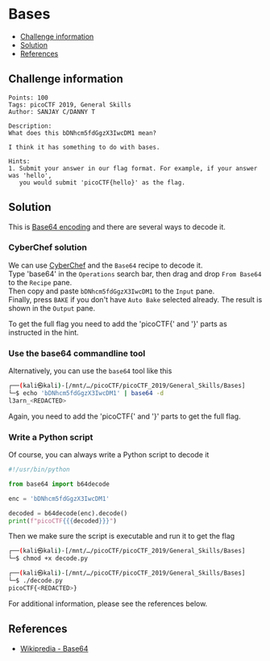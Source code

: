 # Bases

- [Challenge information](#challenge-information)
- [Solution](#solution)
- [References](#references)

## Challenge information
```
Points: 100
Tags: picoCTF 2019, General Skills
Author: SANJAY C/DANNY T
 
Description:
What does this bDNhcm5fdGgzX3IwcDM1 mean? 

I think it has something to do with bases.

Hints:
1. Submit your answer in our flag format. For example, if your answer was 'hello', 
   you would submit 'picoCTF{hello}' as the flag.
```

## Solution

This is [Base64 encoding](https://en.wikipedia.org/wiki/Base64) and there are several ways to decode it.

### CyberChef solution

We can use [CyberChef](https://gchq.github.io/CyberChef/) and the `Base64` recipe to decode it.  
Type 'base64' in the `Operations` search bar, then drag and drop `From Base64` to the `Recipe` pane.  
Then copy and paste `bDNhcm5fdGgzX3IwcDM1` to the `Input` pane.  
Finally, press `BAKE` if you don't have `Auto Bake` selected already.
The result is shown in the `Output` pane.

To get the full flag you need to add the 'picoCTF{' and '}' parts as instructed in the hint.

### Use the base64 commandline tool

Alternatively, you can use the `base64` tool like this
```bash
┌──(kali㉿kali)-[/mnt/…/picoCTF/picoCTF_2019/General_Skills/Bases]
└─$ echo 'bDNhcm5fdGgzX3IwcDM1' | base64 -d     
l3arn_<REDACTED>
```

Again, you need to add the 'picoCTF{' and '}' parts to get the full flag.

### Write a Python script

Of course, you can always write a Python script to decode it
```python
#!/usr/bin/python

from base64 import b64decode

enc = 'bDNhcm5fdGgzX3IwcDM1'

decoded = b64decode(enc).decode()
print(f"picoCTF{{{decoded}}}")
```

Then we make sure the script is executable and run it to get the flag
```bash
┌──(kali㉿kali)-[/mnt/…/picoCTF/picoCTF_2019/General_Skills/Bases]
└─$ chmod +x decode.py     

┌──(kali㉿kali)-[/mnt/…/picoCTF/picoCTF_2019/General_Skills/Bases]
└─$ ./decode.py       
picoCTF{<REDACTED>}
```

For additional information, please see the references below.

## References

- [Wikipredia - Base64](https://en.wikipedia.org/wiki/Base64)
